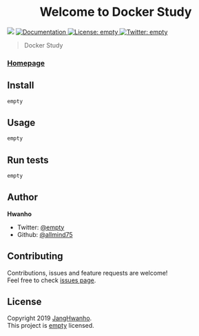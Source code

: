 <h1 align="center">Welcome to Docker Study</h1>
<p>
  <img src="https://img.shields.io/badge/version-0.1.0-blue.svg?cacheSeconds=2592000" />
  <a href="empty">
    <img alt="Documentation" src="https://img.shields.io/badge/documentation-yes-brightgreen.svg" target="_blank" />
  </a>
  <a href="empty">
    <img alt="License: empty" src="https://img.shields.io/badge/License-empty-yellow.svg" target="_blank" />
  </a>
  <a href="https://twitter.com/empty">
    <img alt="Twitter: empty" src="https://img.shields.io/twitter/follow/empty.svg?style=social" target="_blank" />
  </a>
</p>

> Docker Study

### [Homepage](empty)

## Install

```sh
empty
```

## Usage

```sh
empty
```

## Run tests

```sh
empty
```

## Author

**Hwanho**

* Twitter: [@empty](https://twitter.com/empty)
* Github: [@allmind75](https://github.com/allmind75)

## Contributing

Contributions, issues and feature requests are welcome!<br />Feel free to check [issues page](empty).



## License

Copyright 2019 [JangHwanho](https://github.com/allmind75).<br />
This project is [empty](empty) licensed.
